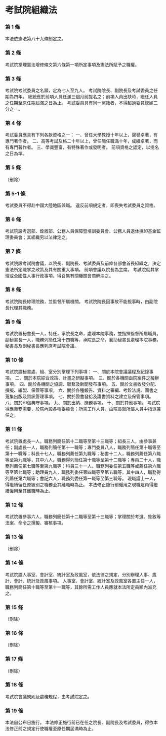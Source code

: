 # 考試院組織法

### 第 1 條

本法依憲法第八十九條制定之。

### 第 2 條

考試院掌理憲法增修條文第六條第一項所定事項及憲法所賦予之職權。

### 第 3 條

考試院考試委員之名額，定為七人至九人。
考試院院長、副院長及考試委員之任期為四年。
總統應於前項人員任滿三個月前提名之；前項人員出缺時，繼任人員之任期至原任期屆滿之日為止。
考試委員具有同一黨籍者，不得超過委員總額二分之一。

### 第 4 條

考試委員應具有下列各款資格之一：
一、曾任大學教授十年以上，聲譽卓著，有專門著作者。
二、高等考試及格二十年以上，曾任簡任職滿十年，成績卓著，而有專門著作者。
三、學識豐富，有特殊著作或發明者。
前項資格之認定，以提名之日為準。

### 第 5 條

（刪除）

### 第 5-1 條

考試委員不得赴中國大陸地區兼職。
違反前項規定者，即喪失考試委員之資格。

### 第 6 條

考試院設考選部、銓敘部、公務人員保障暨培訓委員會、公務人員退休撫卹基金監理委員會；其組織另以法律定之。

### 第 7 條

考試院設考試院會議，以院長、副院長、考試委員及前條各部會首長組織之，決定憲法所定職掌之政策及其有關重大事項。
前項會議以院長為主席。
考試院就其掌理或全國性人事行政事項，得召集有關機關會商解決之。

### 第 8 條

考試院院長綜理院務，並監督所屬機關。
考試院院長因事故不能視事時，由副院長代理其職務。

### 第 9 條

考試院置秘書長一人，特任，承院長之命，處理本院事務，並指揮監督所屬職員。副秘書長一人，職務列簡任第十四職等，承院長之命，襄助秘書長處理本院事務。
秘書長及副秘書長應列席考試院會議。

### 第 10 條

考試院設秘書處、組、室分別掌理下列事項：
一、關於本院會議議程及紀錄事項。
二、關於本院綜合政策、計畫之研擬事項。
三、關於各機關函院案件之擬辦事項。
四、關於各機關之協調、聯繫及新聞發布事項。
五、關於文書收發分配、撰擬、編製、保管等事項。
六、關於各種報告、資料之審編、考銓法規、圖書之蒐集出版及資訊管理事項。
七、關於證書發給及證書資料之建立及保管事項。
八、關於印信典守事項。
九、關於出納、庶務事項。
十、關於其他事項。
考試院得應業務需要，於院內設各種委員會；所需工作人員，由院長就所屬人員中指派兼任之。

### 第 11 條

考試院置處長一人，職務列簡任第十二職等至第十三職等；組長三人，由參事兼任；副處長一人，職務列簡任第十一職等；專門委員八人，職務列簡任第十職等至第十一職等；科長十七人，職務列薦任第九職等；秘書十二人，職務列薦任第八職等至第九職等，其中六人，職務得列簡任第十職等至第十二職等；專員二十人，職務列薦任第七職等至第九職等；科員三十一人，職務列委任第五職等或薦任第六職等至第七職等；助理員九人，職務列委任第四職等至第五職等，其中四人，職務得列薦任第六職等；書記六人，職務列委任第一職等至第三職等。
現職護士一人，得繼續留任原級別之職務至其離職時為止。
本法修正施行前僱用之現職雇員得繼續僱用至其離職時為止。

### 第 12 條

考試院置參事六人，職務列簡任第十二職等至第十三職等；掌理關於考選、銓敘等法案、命令之撰擬、審核事項。

### 第 13 條

（刪除）

### 第 14 條

考試院設人事室、會計室、統計室及政風室，依法律之規定，分別辦理人事、歲計、會計、統計及政風事項。
人事室、會計室、統計室及政風室各置主任一人，職務列簡任第十職等至第十一職等，其餘所需工作人員應就本法所定員額內派充之。

### 第 15 條

（刪除）

### 第 16 條

（刪除）

### 第 17 條

（刪除）

### 第 18 條

考試院會議規則及處務規程，由考試院定之。

### 第 19 條

本法自公布日施行。
本法修正施行前已在任之院長、副院長及考試委員，得依本法修正前之規定行使職權至原任期屆滿時為止。
